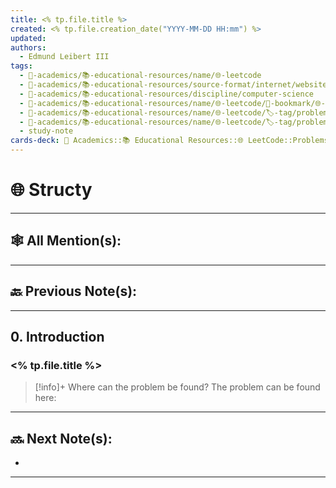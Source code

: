 ```yaml
---
title: <% tp.file.title %>
created: <% tp.file.creation_date("YYYY-MM-DD HH:mm") %>
updated: 
authors:
  - Edmund Leibert III
tags:
  - 🔴-academics/📚-educational-resources/name/🌐-leetcode
  - 🔴-academics/📚-educational-resources/source-format/internet/website
  - 🔴-academics/📚-educational-resources/discipline/computer-science
  - 🔴-academics/📚-educational-resources/name/🌐-leetcode/🔖-bookmark/🌐-leetcode/problems/<% tp.user.my_script(tp.file.title) %>
  - 🔴-academics/📚-educational-resources/name/🌐-leetcode/🏷️-tag/problem/difficulty/
  - 🔴-academics/📚-educational-resources/name/🌐-leetcode/🏷️-tag/problem/tag/topic/
  - study-note
cards-deck: 🔴 Academics::📚 Educational Resources::🌐 LeetCode::Problems::<% tp.file.title %>
---
```


# 🌐 Structy

---

## 🕸️ All Mention(s): 

---

## 🔙 Previous Note(s):

---

## 0. Introduction

### <% tp.file.title %>

> [!info]+ Where can the problem be found?
> The problem can be found here: 

---

## 🔜 Next Note(s):
- 

---
